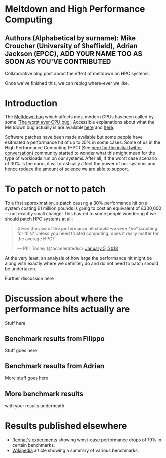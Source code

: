 # Meltdown and High Performance Computing

## Authors (Alphabetical by surname): Mike Croucher (University of Sheffield), Adrian Jackson (EPCC), ADD YOUR NAME TOO AS SOON AS YOU'VE CONTRIBUTED

Collaborative blog post about the effect of meltdown on HPC systems. 

Once we've finished this, we can reblog where-ever we like.

# Introduction

The [Meltdown bug](https://en.wikipedia.org/wiki/Meltdown_(security_vulnerability)) which affects most modern CPUs has been called by some ['The worst ever CPU bug'](https://www.theguardian.com/technology/2018/jan/04/meltdown-spectre-worst-cpu-bugs-ever-found-affect-computers-intel-processors-security-flaw).  Accessible explanations about what the Meltdown bug actually is are available [here](https://www.facebook.com/Ozzard/posts/10157151940878975) and [here](https://www.raspberrypi.org/blog/why-raspberry-pi-isnt-vulnerable-to-spectre-or-meltdown/).

Software patches have been made available but some people have esitmated a performance hit of up to 30% in some cases. Some of us in the High Performance Computing (HPC) (See [here for the initial twitter conversation](https://twitter.com/walkingrandomly/status/949230133243768835)) community started to wonder what this might mean for the type of workloads run on our systems.  After all, if the worst case scenario of 30% is the norm, it will drastically affect the power of our systems and hence reduce the amount of science we are able to support.

# To patch or not to patch
To a first approximation, a patch causing a 30% performance hit on a system costing £1 million pounds is going to cost an equivalent of £300,000 -- not exactly small change!  This has led to some people wondering if we should patch HPC systems at all: 

<blockquote class="twitter-tweet" data-lang="en"><p lang="en" dir="ltr">Given the size of the performance hit should we even *be* patching for this? Unless you need trusted computing, does it really matter for the average HPC?</p>&mdash; Phil Tooley (@acceleratedsci) <a href="https://twitter.com/acceleratedsci/status/949233180451713024?ref_src=twsrc%5Etfw">January 5, 2018</a></blockquote>
<script async src="https://platform.twitter.com/widgets.js" charset="utf-8"></script>

At the very least, an analysis of how large the performance hit might be along with exactly where we definitely do and do not need to patch should be undertaken.

Further discussion here

# Discussion about where the performance hits actually are

Stuff here

## Benchmark results from Filippo

Stuff goes here

## Benchmark results from Adrian

More stuff goes here

## More benchmark results

with your results underneath

# Results published elsewhere

* [Redhat's experiments](https://access.redhat.com/articles/3307751) showing worst-case performance drops of 19% in certain benchmarks.
* [Wikipedia](https://en.wikipedia.org/wiki/Kernel_page-table_isolation#Implementation) article showing a summary of various benchmarks.
